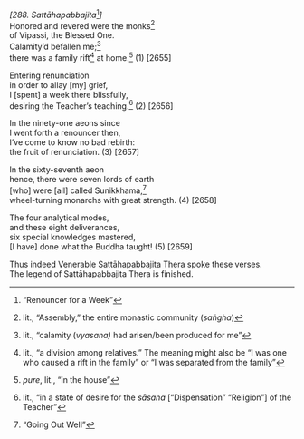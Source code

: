*\[288. Sattāhapabbajita*[^1]*\]*  
Honored and revered were the monks[^2]  
of Vipassi, the Blessed One.  
Calamity’d befallen me;[^3]  
there was a family rift[^4] at home.[^5] (1) \[2655\]

Entering renunciation  
in order to allay \[my\] grief,  
I \[spent\] a week there blissfully,  
desiring the Teacher’s teaching.[^6] (2) \[2656\]

In the ninety-one aeons since  
I went forth a renouncer then,  
I’ve come to know no bad rebirth:  
the fruit of renunciation. (3) \[2657\]

In the sixty-seventh aeon  
hence, there were seven lords of earth  
\[who\] were \[all\] called Sunikkhama,[^7]  
wheel-turning monarchs with great strength. (4) \[2658\]

The four analytical modes,  
and these eight deliverances,  
six special knowledges mastered,  
\[I have\] done what the Buddha taught! (5) \[2659\]

Thus indeed Venerable Sattāhapabbajita Thera spoke these verses.  
The legend of Sattāhapabbajita Thera is finished.

[^1]: “Renouncer for a Week”

[^2]: lit., “Assembly,” the entire monastic community (*saṅgha*)

[^3]: lit., “calamity (*vyasana)* had arisen/been produced for me”

[^4]: lit., “a division among relatives.” The meaning might also be “I was one who caused a rift in the family” or “I was separated from the family”

[^5]: *pure*, lit., “in the house”

[^6]: lit., “in a state of desire for the *sāsana* \[“Dispensation” “Religion”\] of the Teacher”

[^7]: “Going Out Well”
